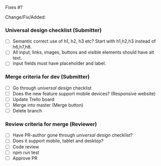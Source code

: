 Fixes #?

Change/Fix/Added:

### Universal design checklist __(Submitter)__
 - [ ] Semantic correct use of h1, h2, h3 etc? Start with h1,h2,h3 instead of h6,h7,h8.
 - [ ] All input, links, images, buttons and visible elements should have alt text.
 - [ ] input fields must have placeholder and label.

### Merge criteria for dev __(Submitter)__
 - [ ] Go through *universal design* checklist
 - [ ] Does the new feature support mobile devices? (Responsive website)
 - [ ] Update Trello board
 - [ ] Merge into master (Merge button)
 - [ ] Delete branch

 ### Review criteria for merge __(Reviewer)__
 - [ ] Have PR-author gone through *universal design* checklist?
 - [ ] Does it support mobile, tablet and desktop?
 - [ ] Code review
 - [ ] npm run test
 - [ ] Approve PR
